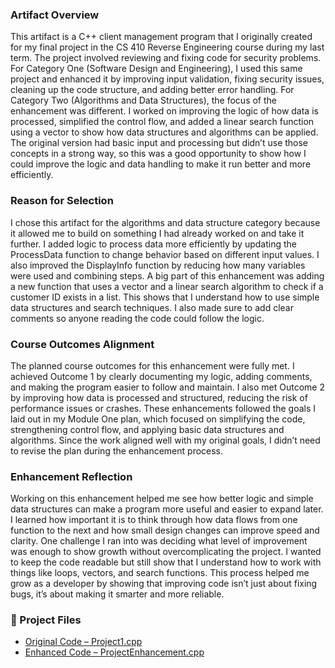 ### Artifact Overview
This artifact is a C++ client management program that I originally created for my final project in the CS 410 Reverse Engineering course during my last term. The project involved reviewing and fixing code for security problems. For Category One (Software Design and Engineering), I used this same project and enhanced it by improving input validation, fixing security issues, cleaning up the code structure, and adding better error handling. For Category Two (Algorithms and Data Structures), the focus of the enhancement was different. I worked on improving the logic of how data is processed, simplified the control flow, and added a linear search function using a vector to show how data structures and algorithms can be applied. The original version had basic input and processing but didn’t use those concepts in a strong way, so this was a good opportunity to show how I could improve the logic and data handling to make it run better and more efficiently.

### Reason for Selection
I chose this artifact for the algorithms and data structure category because it allowed me to build on something I had already worked on and take it further. I added logic to process data more efficiently by updating the ProcessData function to change behavior based on different input values. I also improved the DisplayInfo function by reducing how many variables were used and combining steps. A big part of this enhancement was adding a new function that uses a vector and a linear search algorithm to check if a customer ID exists in a list. This shows that I understand how to use simple data structures and search techniques. I also made sure to add clear comments so anyone reading the code could follow the logic.

### Course Outcomes Alignment
The planned course outcomes for this enhancement were fully met. I achieved Outcome 1 by clearly documenting my logic, adding comments, and making the program easier to follow and maintain. I also met Outcome 2 by improving how data is processed and structured, reducing the risk of performance issues or crashes. These enhancements followed the goals I laid out in my Module One plan, which focused on simplifying the code, strengthening control flow, and applying basic data structures and algorithms. Since the work aligned well with my original goals, I didn’t need to revise the plan during the enhancement process.

### Enhancement Reflection
Working on this enhancement helped me see how better logic and simple data structures can make a program more useful and easier to expand later. I learned how important it is to think through how data flows from one function to the next and how small design changes can improve speed and clarity. One challenge I ran into was deciding what level of improvement was enough to show growth without overcomplicating the project. I wanted to keep the code readable but still show that I understand how to work with things like loops, vectors, and search functions. This process helped me grow as a developer by showing that improving code isn’t just about fixing bugs, it’s about making it smarter and more reliable.

### 📂 Project Files

- [Original Code – Project1.cpp](https://github.com/edgarcarrillosandoval/edgarc-eportfolio/blob/main/Algorithms%20and%20Data%20Structure/Project1.cpp)
- [Enhanced Code – ProjectEnhancement.cpp](https://github.com/edgarcarrillosandoval/edgarc-eportfolio/blob/main/Algorithms%20and%20Data%20Structure/ProjectEnhancement.cpp)
